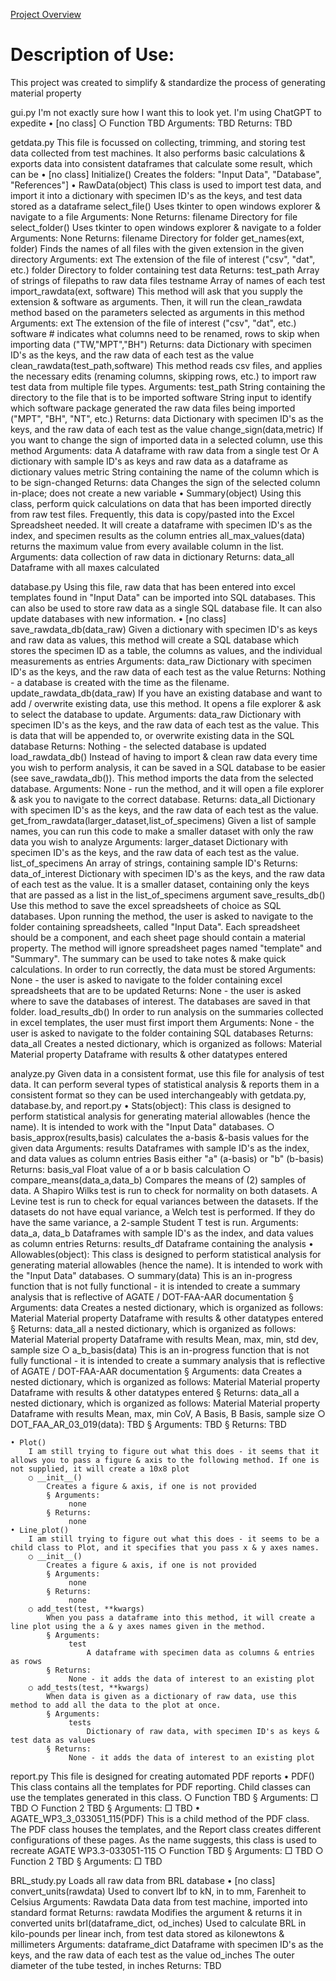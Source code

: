 [Project Overview](#description-of-use)


# Description of Use:

This project was created to simplify & standardize the process of generating material property 




gui.py
	I'm not exactly sure how I want this to look yet. I'm using ChatGPT to expedite
	• [no class]
		○ Function
			TBD
			 Arguments:
				 TBD
			 Returns:
				 TBD

getdata.py
	This file is focussed on collecting, trimming, and storing test data collected from test machines. It also performs basic calculations & exports data into consistent dataframes that calculate some result, which can be 
	• [no class]
		 Initialize()
			Creates the folders: "Input Data", "Database", "References"]
	• RawData(object)
		This class is used to import test data, and import it into a dictionary with specimen ID's as the keys, and test data stored as a dataframe
		 select_file()
			Uses tkinter to open windows explorer & navigate to a file
			 Arguments:
				 None
			 Returns:
				 filename
					 Directory for file
		 select_folder()
			Uses tkinter to open windows explorer & navigate to a folder
			 Arguments:
				 None
			 Returns:
				 filename
					 Directory for folder
		 get_names(ext, folder)
			Finds the names of all files with the given extension in the given directory
			 Arguments:
				 ext
					 The extension of the file of interest ("csv", "dat", etc.)
				 folder
					 Directory to folder containing test data
			 Returns:
				 test_path
					 Array of strings of filepaths to raw data files
				 testname
					 Array of names of each test
		 import_rawdata(ext, software)
			This method will ask that you supply the extension & software as arguments. Then, it will run the clean_rawdata method based on the parameters selected as arguments in this method
			 Arguments:
				 ext
					 The extension of the file of interest ("csv", "dat", etc.)
				 software
					 # indicates what columns need to be renamed, rows to skip when importing data ("TW,"MPT","BH")
			 Returns:
				 data
					 Dictionary with specimen ID's as the keys, and the raw data of each test as the value
		 clean_rawdata(test_path,software)
			This method reads csv files, and applies the necessary edits (renaming columns, skipping rows, etc.) to import raw test data from multiple file types. 
			 Arguments:
				 test_path
					 String containing the directory to the file that is to be imported
				 software
					 String input to identify which software package generated the raw data files being imported ("MPT", "BH", "NT", etc.)
			 Returns:
				 data
					 Dictionary with specimen ID's as the keys, and the raw data of each test as the value
		 change_sign(data,metric)
			If you want to change the sign of imported data in a selected column, use this method
			 Arguments:
				 data
					 A dataframe with raw data from a single test
					 Or
					 A dictionary with sample ID's as keys and raw data as a dataframe as dictionary values
				 metric
					 String containing the name of the column which is to be sign-changed
			 Returns:
				 data
					 Changes the sign of the selected column in-place; does not create a new variable
	• Summary(object)
		Using this class, perform quick calculations on data that has been imported directly from raw test files. Frequently, this data is copy/pasted into the Excel Spreadsheet needed. It will create a dataframe with specimen ID's as the index, and specimen results as the column entries
		 all_max_values(data)
			returns the maximum value from every available column in the list.
			 Arguments:
				 data
					 collection of raw data in dictionary
			 Returns:
				 data_all
					 Dataframe with all maxes calculated

database.py
	Using this file, raw data that has been entered into excel templates found in "Input Data" can be imported into SQL databases. This can also be used to store raw data as a single SQL database file. It can also update databases with new information.
	• [no class]
		 save_rawdata_db(data_raw)
			Given a dictionary with specimen ID's as keys and raw data as values, this method will create a SQL database which stores the specimen ID as a table, the columns as values, and the individual measurements as entries
			 Arguments:
				 data_raw
					 Dictionary with specimen ID's as the keys, and the raw data of each test as the value
			 Returns:
				 Nothing - a database is created with the time as the filename.
		 update_rawdata_db(data_raw)
			If you have an existing database and want to add / overwrite existing data, use this method. It opens a file explorer & ask to select the database to update.
			 Arguments:
				 data_raw
					 Dictionary with specimen ID's as the keys, and the raw data of each test as the value. This is data that will be appended to, or overwrite existing data in the SQL database
			 Returns:
				 Nothing - the selected database is updated
		 load_rawdata_db()
			Instead of having to import & clean raw data every time you wish to perform analysis, it can be saved in a SQL database to be easier (see save_rawdata_db()). This method imports the data from the selected database. 
			 Arguments:
				 None - run the method, and it will open a file explorer & ask you to navigate to the correct database.
			 Returns:
				 data_all
					 Dictionary with specimen ID's as the keys, and the raw data of each test as the value.
		 get_from_rawdata(larger_dataset,list_of_specimens)
			Given a list of sample names, you can run this code to make a smaller dataset with only the raw data you wish to analyze
			 Arguments:
				 larger_dataset
					 Dictionary with specimen ID's as the keys, and the raw data of each test as the value.
				 list_of_specimens
					 An array of strings, containing sample ID's
			 Returns:
				 data_of_interest
					 Dictionary with specimen ID's as the keys, and the raw data of each test as the value. It is a smaller dataset, containing only the keys that are passed as a list in the list_of_specimens argument
		 save_results_db()
			Use this method to save the excel spreadsheets of choice as SQL databases. Upon running the method, the user is asked to navigate to the folder containing spreadsheets, called "Input Data". Each spreadsheet should be a component, and each sheet page should contain a material property. The method will ignore spreadsheet pages named "template" and "Summary". The summary can be used to take notes & make quick calculations. In order to run correctly, the data must be stored
			 Arguments:
				 None - the user is asked to navigate to the folder containing excel spreadsheets that are to be updated
			 Returns:
				 None - the user is asked where to save the databases of interest. The databases are saved in that folder. 
		 load_results_db()
			In order to run analysis on the summaries collected in excel templates, the user must first import them
			 Arguments:
				 None - the user is asked to navigate to the folder containing SQL databases
			 Returns:
				 data_all
					 Creates a nested dictionary, which is organized as follows:
						 Material
							 Material property
								 Dataframe with results & other datatypes entered

analyze.py
	Given data in a consistent format, use this file for analysis of test data. It can perform several types of statistical analysis & reports them in a consistent format so they can be used interchangeably with getdata.py, database.by, and report.py
	• Stats(object):
		This class is designed to perform statistical analysis for generating material allowables (hence the name). It is intended to work with the "Input Data" databases.
		○ basis_approx(results,basis)
			calculates the a-basis &-basis values for the given data
			 Arguments:
				 results
					 Dataframes with sample ID's as the index, and data values as column entries
				 Basis
					 either "a" (a-basis) or "b" (b-basis)
			 Returns:
				 basis_val
					 Float value of a or b basis calculation
		○ compare_means(data_a,data_b)
			Compares the means of (2) samples of data. A Shapiro Wilks test is run to check for normality on both datasets. A Levine test is run to check for equal variances between the datasets. If the datasets do not have equal variance, a Welch test is performed. If they do have the same variance, a 2-sample Student T test is run.
			 Arguments:
				 data_a, data_b
					 Dataframes with sample ID's as the index, and data values as column entries
			 Returns:
				  results_df
					 Dataframe containing the analysis
	• Allowables(object):
		This class is designed to perform statistical analysis for generating material allowables (hence the name). It is intended to work with the "Input Data" databases.
		○ summary(data)
			This is an in-progress function that is not fully functional - it is intended to create a summary analysis that is reflective of AGATE / DOT-FAA-AAR documentation
			§ Arguments:
				 data
					 Creates a nested dictionary, which is organized as follows:
						 Material
							 Material property
								 Dataframe with results & other datatypes entered
			§ Returns:
				 data_all
					 a nested dictionary, which is organized as follows:
						 Material
							 Material property
								 Dataframe with results
									 Mean, max, min, std dev, sample size
		○ a_b_basis(data)
			This is an in-progress function that is not fully functional - it is intended to create a summary analysis that is reflective of AGATE / DOT-FAA-AAR documentation
			§ Arguments:
				 data
					 Creates a nested dictionary, which is organized as follows:
						 Material
							 Material property
								 Dataframe with results & other datatypes entered
			§ Returns:
				 data_all
					 a nested dictionary, which is organized as follows:
						 Material
							 Material property
								 Dataframe with results
									 Mean, max, min CoV, A Basis, B Basis, sample size
		○ DOT_FAA_AR_03_019(data):
			TBD
			§ Arguments:
				 TBD
			§ Returns:
				 TBD
		
	• Plot()
		I am still trying to figure out what this does - it seems that it allows you to pass a figure & axis to the following method. If one is not supplied, it will create a 10x8 plot
		○ __init__()
			Creates a figure & axis, if one is not provided
			§ Arguments:
				 none
			§ Returns:
				 none
	• Line_plot()
		I am still trying to figure out what this does - it seems to be a child class to Plot, and it specifies that you pass x & y axes names. 
		○ __init__()
			Creates a figure & axis, if one is not provided
			§ Arguments:
				 none
			§ Returns:
				 none
		○ add_test(test, **kwargs)
			When you pass a dataframe into this method, it will create a line plot using the a & y axes names given in the method.
			§ Arguments:
				 test
					 A dataframe with specimen data as columns & entries as rows
			§ Returns:
				 None - it adds the data of interest to an existing plot
		○ add_tests(test, **kwargs)
			When data is given as a dictionary of raw data, use this method to add all the data to the plot at once.
			§ Arguments:
				 tests
					 Dictionary of raw data, with specimen ID's as keys & test data as values
			§ Returns:
				 None - it adds the data of interest to an existing plot

report.py
	This file is designed for creating automated PDF reports 
	• PDF()
		This class contains all the templates for PDF reporting. Child classes can use the templates generated in this class.
		○ Function
			TBD
			§ Arguments:
				□ TBD
		○ Function 2
			TBD
			§ Arguments:
				□ TBD
	• AGATE_WP3_3_033051_115(PDF)
		This is a child method of the PDF class. The PDF class houses the templates, and the Report class creates different configurations of these pages. As the name suggests, this class is used to recreate AGATE WP3.3-033051-115
		○ Function
			TBD
			§ Arguments:
				□ TBD
		○ Function 2
			TBD
			§ Arguments:
				□ TBD

BRL_study.py
	Loads all raw data from BRL database
	• [no class]
		 convert_units(rawdata)
			 Used to convert lbf to kN, in to mm, Farenheit to Celsius
			 Arguments:
				 Rawdata
					 Data data from test machine, imported into standard format
			 Returns:
				 rawdata
					 Modifies the argument & returns it in converted units
		 brl(dataframe_dict, od_inches)
			 Used to calculate BRL in kilo-pounds per linear inch, from test data stored as kilonewtons & millimeters
			 Arguments:
				 dataframe_dict
					 Dataframe with specimen ID's as the keys, and the raw data of each test as the value
				 od_inches
					 The outer diameter of the tube tested, in inches
			 Returns:
				 TBD
